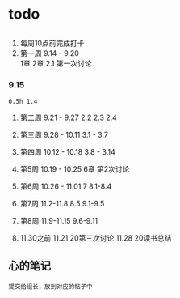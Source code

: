 # todo

## 
1. 每周10点前完成打卡
1. 第一周
    9.14 - 9.20  
    1章 2章 2.1
    第一次讨论
### 9.15
    0.5h 1.4

1. 第二周
    9.21 - 9.27
    2.2 2.3 2.4

1. 第三周
    9.28 - 10.11
    3.1 - 3.7

1. 第四周
    10.12 - 10.18
    3.8 - 3.14

1. 第5周
    10.19 - 10.25
    6章
    第2次讨论

1. 第6周
    10.26 - 11.01
    7 8.1-8.4

1. 第7周
    11.2-11.8
    8.5 9.1-9.5

1. 第8周
    11.9-11.15
    9.6-9.11

1. 11.30之前
    11.21 20第三次讨论
    11.28 20读书总结
    
## 心的笔记
    提交给组长，放到对应的帖子中

